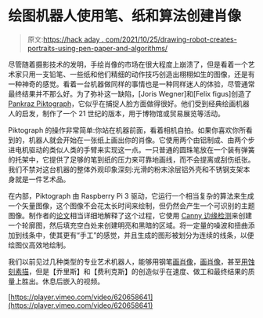 # 绘图机器人使用笔、纸和算法创建肖像

> 原文:[https://hack aday . com/2021/10/25/drawing-robot-creates-portraits-using-pen-paper-and-algorithms/](https://hackaday.com/2021/10/25/drawing-robot-creates-portraits-using-pen-paper-and-algorithms/)

尽管随着摄影技术的发明，手绘肖像的市场在很大程度上崩溃了，但是看着一个艺术家只用一支铅笔、一些纸和他们精细的动作技巧创造出栩栩如生的图像，还是有一种神奇的感觉。看着一台机器做同样的事情也是一种同样迷人的体验，尽管通常最终结果并不那么好。为了弥补这一缺陷，[Joris Wegner]和[Felix figus]创造了[Pankraz Piktograph](https://felixfisgus.de/work/017_pankraz_piktograph)，它似乎在捕捉人脸方面做得很好。他们受到经典绘画机器人的启发，制作了一个 21 世纪的版本，用于博物馆或贸易展览等活动。

Piktograph 的操作非常简单:你站在机器前面，看着相机自拍。如果你喜欢你所看到的，机器人就会开始在一张纸上画出你的肖像。它使用两个由铝制成、由两个步进电机驱动的类似人类的手臂来实现这一点。一只普通的圆珠笔放在一个装有弹簧的托架中，它提供了足够的笔到纸的压力来可靠地画线，而不会提离或刮伤纸张。我们不禁对这台机器的整体外观印象深刻:光滑的粉末涂层铝外壳和不锈钢支架本身就是一件艺术品。

在内部，Piktograph 由 Raspberry Pi 3 驱动，它运行一个相当复杂的算法来生成一个矢量图像，这个图像不会花太长时间来绘制，但仍然会产生一个可识别的主题图像。制作者的[论文](https://felixfisgus.de/user/downloads/Masterthesis_JW_FF.pdf)相当详细地解释了这个过程，它使用 [Canny 边缘检测](https://en.wikipedia.org/wiki/Canny_edge_detector)来创建一个轮廓图，然后填充空白处来创建明亮和黑暗的区域。将一定量的噪波和扭曲添加到线条中，使其更有“手工”的感觉，并且生成的图形被划分为连续的线条，以便绘图仪高效地绘制。

我们以前见过几种类型的专业艺术机器人，能够用钢笔[画肖像](https://hackaday.com/2021/04/05/arduino-plots-your-portrait-with-style/)，[画肖像](https://hackaday.com/2019/10/11/portrait-painter-turns-g-code-into-artworks/)，甚至[用蚀刻素描](https://hackaday.com/2019/07/30/etch-a-selfie/)，但是【乔里斯】和【费利克斯】的创造似乎在速度、做工和最终结果的质量上胜出。休息后嵌入的视频。

[https://player.vimeo.com/video/620658641](https://player.vimeo.com/video/620658641)
